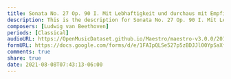 ```yaml
---
title: Sonata No. 27 Op. 90 I. Mit Lebhaftigkeit und durchaus mit Empfindung und Ausdruck (1)
description: This is the description for Sonata No. 27 Op. 90 I. Mit Lebhaftigkeit und durchaus mit Empfindung und Ausdruck by Ludwig van Beethoven
composers: [Ludwig van Beethoven]
periods: [Classical]
audioURL: https://OpenMusicDataset.github.io/Maestro/maestro-v3.0.0/2017/MIDI-Unprocessed_051_PIANO051_MID--AUDIO-split_07-06-17_Piano-e_3-02_wav--2.midi
formURL: https://docs.google.com/forms/d/e/1FAIpQLSe527p5zBDJJl00YpSaXfhMmH71AUBRpxoIr_-9MeYjh-qnIA/viewform
comments: true
share: true
date: 2021-08-08T07:43:13-06:00
---
```

